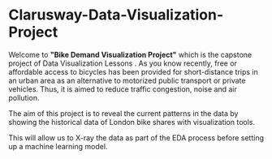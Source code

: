 # Clarusway-Data-Visualization-Project

Welcome to **"Bike Demand Visualization Project"** which is the capstone project of Data Visualization Lessons . As you know recently, free or affordable access to bicycles has been provided for short-distance trips in an urban area as an alternative to motorized public transport or private vehicles. Thus, it is aimed to reduce traffic congestion, noise and air pollution.  

The aim of this project is to reveal the current patterns in the data by showing the historical data of London bike shares with visualization tools.

This will allow us to X-ray the data as part of the EDA process before setting up a machine learning model.
